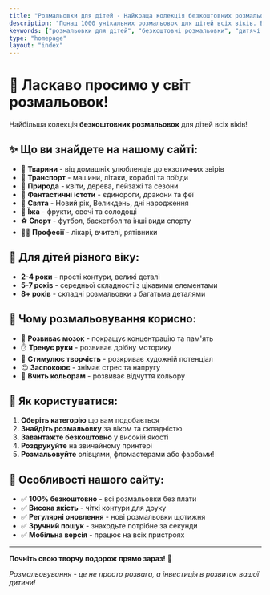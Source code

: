 ```yaml
---
title: "Розмальовки для дітей - Найкраща колекція безкоштовних розмальовок"
description: "Понад 1000 унікальних розмальовок для дітей всіх віків. Безкоштовно завантажуйте та друкуйте розмальовки тварин, транспорту, природи та багато іншого!"
keywords: ["розмальовки для дітей", "безкоштовні розмальовки", "дитячі розмальовки", "розмальовки тварин", "розмальовки для друку", "творчість для дітей"]
type: "homepage"
layout: "index"
---
```


# 🎨 Ласкаво просимо у світ розмальовок!

Найбільша колекція **безкоштовних розмальовок** для дітей всіх віків! 

## ✨ Що ви знайдете на нашому сайті:

- 🐾 **Тварини** - від домашніх улюбленців до екзотичних звірів
- 🚗 **Транспорт** - машини, літаки, кораблі та поїзди
- 🌸 **Природа** - квіти, дерева, пейзажі та сезони
- 🦄 **Фантастичні істоти** - єдинороги, дракони та феї
- 🎉 **Свята** - Новий рік, Великдень, дні народження
- 🍎 **Їжа** - фрукти, овочі та солодощі
- ⚽ **Спорт** - футбол, баскетбол та інші види спорту
- 👨‍⚕️ **Професії** - лікарі, вчителі, рятівники

## 🎯 Для дітей різного віку:

- **2-4 роки** - прості контури, великі деталі
- **5-7 років** - середньої складності з цікавими елементами  
- **8+ років** - складні розмальовки з багатьма деталями

## 💝 Чому розмальовування корисно:

- 🧠 **Розвиває мозок** - покращує концентрацію та пам'ять
- ✋ **Тренує руки** - розвиває дрібну моторику
- 🎨 **Стимулює творчість** - розкриває художній потенціал
- 😌 **Заспокоює** - знімає стрес та напругу
- 🌈 **Вчить кольорам** - розвиває відчуття кольору

## 🚀 Як користуватися:

1. **Оберіть категорію** що вам подобається
2. **Знайдіть розмальовку** за віком та складністю
3. **Завантажте безкоштовно** у високій якості
4. **Роздрукуйте** на звичайному принтері
5. **Розмальовуйте** олівцями, фломастерами або фарбами!

## 🎉 Особливості нашого сайту:

- ✅ **100% безкоштовно** - всі розмальовки без плати
- ✅ **Висока якість** - чіткі контури для друку
- ✅ **Регулярні оновлення** - нові розмальовки щотижня
- ✅ **Зручний пошук** - знаходьте потрібне за секунди
- ✅ **Мобільна версія** - працює на всіх пристроях

---

**Почніть свою творчу подорож прямо зараз!** 🌟

*Розмальовування - це не просто розвага, а інвестиція в розвиток вашої дитини!*